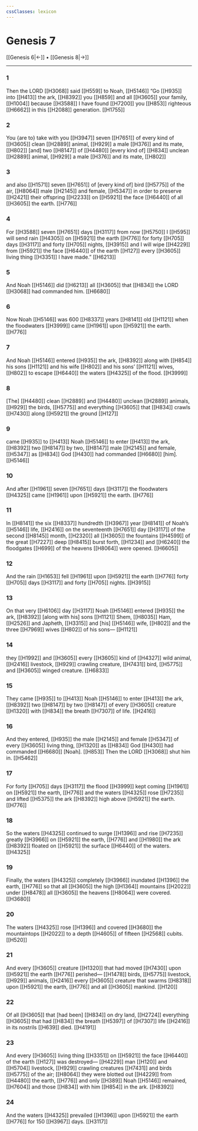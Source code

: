 ```yaml
---
cssClasses: lexicon
---
```


# Genesis 7

[[Genesis 6|←]] • [[Genesis 8|→]]

---

### 1
Then the LORD [[H3068]] said [[H559]] to Noah, [[H5146]] “Go [[H935]] into [[H413]] the ark, [[H8392]] you [[H859]] and all [[H3605]] your family, [[H1004]] because [[H3588]] I have found [[H7200]] you [[H853]] righteous [[H6662]] in this [[H2088]] generation. [[H1755]]

### 2
You  {are to} take with you [[H3947]] seven [[H7651]] of every kind of [[H3605]] clean [[H2889]] animal, [[H929]] a male [[H376]] and its mate, [[H802]] [and] two [[H8147]] of [[H4480]] [every kind of] [[H834]] unclean [[H2889]] animal, [[H929]] a male [[H376]] and its mate, [[H802]]

### 3
and also [[H1571]] seven [[H7651]] of [every kind of] bird [[H5775]] of the air, [[H8064]] male [[H2145]] and female, [[H5347]] in order to preserve [[H2421]] their offspring [[H2233]] on [[H5921]] the face [[H6440]] of all [[H3605]] the earth. [[H776]]

### 4
For [[H3588]] seven [[H7651]] days [[H3117]] from now [[H5750]] I [[H595]] will send rain [[H4305]] on [[H5921]] the earth [[H776]] for forty [[H705]] days [[H3117]] and forty [[H705]] nights, [[H3915]] and I will wipe [[H4229]] from [[H5921]] the face [[H6440]] of the earth [[H127]] every [[H3605]] living thing [[H3351]] I have made.” [[H6213]]

### 5
And Noah [[H5146]] did [[H6213]] all [[H3605]] that [[H834]] the LORD [[H3068]] had commanded him. [[H6680]]

### 6
Now Noah [[H5146]] was 600 [[H8337]] years [[H8141]] old [[H1121]] when the floodwaters [[H3999]] came [[H1961]] upon [[H5921]] the earth. [[H776]]

### 7
And Noah [[H5146]] entered [[H935]] the ark, [[H8392]] along with [[H854]] his sons [[H1121]] and his wife [[H802]] and his sons’ [[H1121]] wives, [[H802]] to escape [[H6440]] the waters [[H4325]] of the flood. [[H3999]]

### 8
[The] [[H4480]] clean [[H2889]] and [[H4480]] unclean [[H2889]] animals, [[H929]] the birds, [[H5775]] and everything [[H3605]] that [[H834]] crawls [[H7430]] along [[H5921]] the ground [[H127]]

### 9
came [[H935]] to [[H413]] Noah [[H5146]] to enter [[H413]] the ark, [[H8392]] two [[H8147]] by two, [[H8147]] male [[H2145]] and female, [[H5347]] as [[H834]] God [[H430]] had commanded [[H6680]] [him]. [[H5146]]

### 10
And after [[H1961]] seven [[H7651]] days [[H3117]] the floodwaters [[H4325]] came [[H1961]] upon [[H5921]] the earth. [[H776]]

### 11
In [[H8141]] the six [[H8337]] hundredth [[H3967]] year [[H8141]] of Noah’s [[H5146]] life, [[H2416]] on the seventeenth [[H7651]] day [[H3117]] of the second [[H8145]] month, [[H2320]] all [[H3605]] the fountains [[H4599]] of the great [[H7227]] deep [[H8415]] burst forth, [[H1234]] and [[H6240]] the floodgates [[H699]] of the heavens [[H8064]] were opened. [[H6605]]

### 12
And the rain [[H1653]] fell [[H1961]] upon [[H5921]] the earth [[H776]] forty [[H705]] days [[H3117]] and forty [[H705]] nights. [[H3915]]

### 13
On that very [[H6106]] day [[H3117]] Noah [[H5146]] entered [[H935]] the ark, [[H8392]] [along with his] sons [[H1121]] Shem, [[H8035]] Ham, [[H2526]] and Japheth, [[H3315]] and [his] [[H5146]] wife, [[H802]] and the three [[H7969]] wives [[H802]] of his sons— [[H1121]]

### 14
they [[H1992]] and [[H3605]] every [[H3605]] kind of [[H4327]] wild animal, [[H2416]] livestock, [[H929]] crawling creature, [[H7431]] bird, [[H5775]] and [[H3605]] winged creature. [[H6833]]

### 15
They came [[H935]] to [[H413]] Noah [[H5146]] to enter [[H413]] the ark, [[H8392]] two [[H8147]] by two [[H8147]] of every [[H3605]] creature [[H1320]] with [[H834]] the breath [[H7307]] of life. [[H2416]]

### 16
And they entered, [[H935]] the male [[H2145]] and female [[H5347]] of every [[H3605]] living thing, [[H1320]] as [[H834]] God [[H430]] had commanded [[H6680]] [Noah]. [[H853]] Then the LORD [[H3068]] shut him in. [[H5462]]

### 17
For forty [[H705]] days [[H3117]] the flood [[H3999]] kept coming [[H1961]] on [[H5921]] the earth, [[H776]] and the waters [[H4325]] rose [[H7235]] and lifted [[H5375]] the ark [[H8392]] high above [[H5921]] the earth. [[H776]]

### 18
So the waters [[H4325]] continued to surge [[H1396]] and rise [[H7235]] greatly [[H3966]] on [[H5921]] the earth, [[H776]] and [[H1980]] the ark [[H8392]] floated on [[H5921]] the surface [[H6440]] of the waters. [[H4325]]

### 19
Finally, the waters [[H4325]] completely [[H3966]] inundated [[H1396]] the earth, [[H776]] so that all [[H3605]] the high [[H1364]] mountains [[H2022]] under [[H8478]] all [[H3605]] the heavens [[H8064]] were covered. [[H3680]]

### 20
The waters [[H4325]] rose [[H1396]] and covered [[H3680]] the mountaintops [[H2022]] to a depth [[H4605]] of fifteen [[H2568]] cubits. [[H520]]

### 21
And every [[H3605]] creature [[H1320]] that had moved [[H7430]] upon [[H5921]] the earth [[H776]] perished— [[H1478]] birds, [[H5775]] livestock, [[H929]] animals, [[H2416]] every [[H3605]] creature that swarms [[H8318]] upon [[H5921]] the earth, [[H776]] and all [[H3605]] mankind. [[H120]]

### 22
Of all [[H3605]] that [had been] [[H834]] on dry land, [[H2724]] everything [[H3605]] that had [[H834]] the breath [[H5397]] of [[H7307]] life [[H2416]] in its nostrils [[H639]] died. [[H4191]]

### 23
And every [[H3605]] living thing [[H3351]] on [[H5921]] the face [[H6440]] of the earth [[H127]] was destroyed— [[H4229]] man [[H120]] and [[H5704]] livestock, [[H929]] crawling creatures [[H7431]] and birds [[H5775]] of the air; [[H8064]] they were blotted out [[H4229]] from [[H4480]] the earth, [[H776]] and only [[H389]] Noah [[H5146]] remained, [[H7604]] and those [[H834]] with him [[H854]] in the ark. [[H8392]]

### 24
And the waters [[H4325]] prevailed [[H1396]] upon [[H5921]] the earth [[H776]] for 150 [[H3967]] days. [[H3117]]

